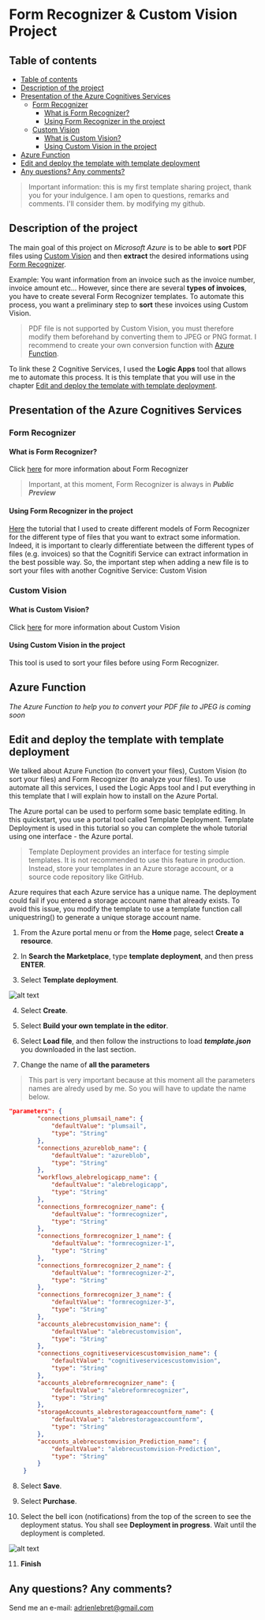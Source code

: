 # Form Recognizer & Custom Vision Project

## Table of contents

  * [Table of contents](#table-of-contents)
  * [Description of the project](#description-of-the-project)
  * [Presentation of the Azure Cognitives Services](#presentation-of-the-azure-cognitives-services)
    + [Form Recognizer](#form-recognizer)
      - [What is Form Recognizer?](#what-is-form-recognizer-)
      - [Using Form Recognizer in the project](#using-form-recognizer-in-the-project)
    + [Custom Vision](#custom-vision)
      - [What is Custom Vision?](#what-is-custom-vision-)
      - [Using Custom Vision in the project](#using-custom-vision-in-the-project)
  * [Azure Function](#azure-function)
  * [Edit and deploy the template with template deployment](#edit-and-deploy-the-template-with-template-deployment)
  * [Any questions? Any comments?](#any-questions--any-comments-)

 

> Important information: this is my first template sharing project, thank you for your indulgence. I am open to questions, remarks and comments. I'll consider them. by modifying my github.


## Description of the project

The main goal of this project on *Microsoft Azure* is to be able to **sort** PDF files using [Custom Vision](#custom-vision) and then **extract** the desired informations using [Form Recognizer](#form-recognizer).

Example: You want information from an invoice such as the invoice number, invoice amount etc... However, since there are several **types of invoices**, you have to create several Form Recognizer templates. To automate this process, you want a preliminary step to **sort** these invoices using Custom Vision.

> PDF file is not supported by Custom Vision, you must therefore modify them beforehand by converting them to JPEG or PNG format. I recommend to create your own conversion function with [Azure Function](#azure-function).

To link these 2 Cognitive Services, I used the **Logic Apps** tool that allows me to automate this process. It is this template that you will use in the chapter [Edit and deploy the template with template deployment](#edit-and-deploy-the-template-with-template-deployment).

## Presentation of the Azure Cognitives Services

### Form Recognizer

#### What is Form Recognizer?

Click [here](https://docs.microsoft.com/en-us/azure/cognitive-services/form-recognizer/) for more information about Form Recognizer

> Important, at this moment, Form Recognizer is always in ***Public Preview***

#### Using Form Recognizer in the project 

[Here](https://docs.microsoft.com/en-us/azure/cognitive-services/form-recognizer/quickstarts/label-tool) the tutorial that I used to create different models of Form Recognizer for the different type of files that you want to extract some information.
Indeed, it is important to clearly differentiate between the different types of files (e.g. invoices) so that the Cognitifi Service can extract information in the best possible way.
So, the important step when adding a new file is to sort your files with another Cognitive Service: Custom Vision


### Custom Vision

#### What is Custom Vision?

Click [here](https://docs.microsoft.com/en-us/azure/cognitive-services/custom-vision-service/) for more information about Custom Vision

#### Using Custom Vision in the project

This tool is used to sort your files before using Form Recognizer.


## Azure Function

*The Azure Function to help you to convert your PDF file to JPEG is coming soon*


## Edit and deploy the template with template deployment

We talked about Azure Function (to convert your files), Custom Vision (to sort your files) and Form Recognizer (to analyze your files). To use automate all this services, I used the Logic Apps tool and I put everything in this template that I will explain how to install on the Azure Portal.

The Azure portal can be used to perform some basic template editing. In this quickstart, you use a portal tool called Template Deployment. Template Deployment is used in this tutorial so you can complete the whole tutorial using one interface - the Azure portal.

> Template Deployment provides an interface for testing simple templates. It is not recommended to use this feature in production. Instead, store your templates in an Azure storage account, or a source code repository like GitHub.

Azure requires that each Azure service has a unique name. The deployment could fail if you entered a storage account name that already exists. To avoid this issue, you modify the template to use a template function call uniquestring() to generate a unique storage account name.


1. From the Azure portal menu or from the **Home** page, select **Create a resource**.

2. In **Search the Marketplace**, type **template deployment**, and then press **ENTER**.

3. Select **Template deployment**.

![alt text](https://docs.microsoft.com/en-us/azure/azure-resource-manager/templates/media/quickstart-create-templates-use-the-portal/azure-resource-manager-template-library.png "Template Deployment")

4. Select **Create**.

5. Select **Build your own template in the editor**.

6. Select **Load file**, and then follow the instructions to load ***template.json*** you downloaded in the last section.

7. Change the name of **all the parameters**

> This part is very important because at this moment all the parameters names are alredy used by me. So you will have to update the name below.

```json
"parameters": {
        "connections_plumsail_name": {
            "defaultValue": "plumsail",
            "type": "String"
        },
        "connections_azureblob_name": {
            "defaultValue": "azureblob",
            "type": "String"
        },
        "workflows_alebrelogicapp_name": {
            "defaultValue": "alebrelogicapp",
            "type": "String"
        },
        "connections_formrecognizer_name": {
            "defaultValue": "formrecognizer",
            "type": "String"
        },
        "connections_formrecognizer_1_name": {
            "defaultValue": "formrecognizer-1",
            "type": "String"
        },
        "connections_formrecognizer_2_name": {
            "defaultValue": "formrecognizer-2",
            "type": "String"
        },
        "connections_formrecognizer_3_name": {
            "defaultValue": "formrecognizer-3",
            "type": "String"
        },
        "accounts_alebrecustomvision_name": {
            "defaultValue": "alebrecustomvision",
            "type": "String"
        },
        "connections_cognitiveservicescustomvision_name": {
            "defaultValue": "cognitiveservicescustomvision",
            "type": "String"
        },
        "accounts_alebreformrecognizer_name": {
            "defaultValue": "alebreformrecognizer",
            "type": "String"
        },
        "storageAccounts_alebrestorageaccountform_name": {
            "defaultValue": "alebrestorageaccountform",
            "type": "String"
        },
        "accounts_alebrecustomvision_Prediction_name": {
            "defaultValue": "alebrecustomvision-Prediction",
            "type": "String"
        }
    }
```	

8. Select **Save**.

9. Select **Purchase**.

10. Select the bell icon (notifications) from the top of the screen to see the deployment status. You shall see **Deployment in progress**. Wait until the deployment is completed.

![alt text](https://docs.microsoft.com/en-us/azure/azure-resource-manager/templates/media/quickstart-create-templates-use-the-portal/azure-resource-manager-template-tutorial-portal-notification.png "Deployment succeeded")

11. **Finish**


## Any questions? Any comments?

Send me an e-mail: adrienlebret@gmail.com

